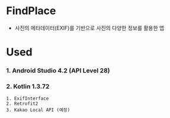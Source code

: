 # FindPlace
  - 사진의 메타데이터(EXIF)를 기반으로 사진의 다양한 정보를 활용한 앱
  
# Used
  ### 1. Android Studio 4.2 (API Level 28)
  ### 2. Kotlin 1.3.72
    1. ExifInterface
    2. Retrofit2
    3. Kakao Local API (예정)
